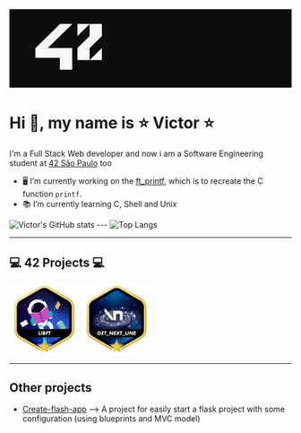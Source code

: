 <img src="./42.png" width="1000px"/>
  
# Hi 👋, my name is ⭐ Victor ⭐

I'm a Full Stack Web developer and now i am a Software Engineering student at [42 São Paulo](https://www.42sp.org.br) too
- 🖥 I’m currently working on the [ft_printf](https://github.com/vitoivan/42_printf), which is to recreate the C function `printf`.
- 📚 I’m currently learning C, Shell and Unix
  
![Victor's GitHub stats](https://github-readme-stats.vercel.app/api?username=vitoivan&theme=dracula&show_icons=true)  ---  ![Top Langs](https://github-readme-stats.vercel.app/api/top-langs/?username=vitoivan&layout=compact&theme=dracula)
  
---  
## 💻 42 Projects 💻
  
<a href="https://github.com/vitoivan/42_libft"><img width="125px" src="./42_icons/libft.png"/></a>
<a href="https://github.com/vitoivan/42_get_next_line"><img width="125px" src="./42_icons/get_next_line.png"/></a>
  
---
  
## Other projects

- [Create-flash-app](https://github.com/vitoivan/create_flask_app) --> A project for easily start a flask project with some configuration (using blueprints and MVC model)
